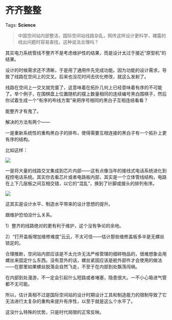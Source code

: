 # 齐齐整整

Tags: **Science**

> 中国空间站内部整洁，国际空间站线路杂乱，网传这样设计更科学，裸露的线出问题时容易查找，这种说法合理吗？



其实电力系统管线不整齐不是考虑维护性的结果，而是设计太过于接近“原型机”的结果。

设计的时候需求还不清晰，于是用了通用件先完成功能。因为功能的设计需求，导致了线路在空间上的交叉。后来也没花时间去优化修改，就这么发射了。

线路在空间上一交叉就完蛋了，这意味着在拓扑几何上已经意味着有序的不可能了。举个例子，在围棋盘上位置随机的摆上数量相同的连续编号黑白围棋子，然后你试着生成一个“有序的布线方案”来把序号相同的黑白子互相连结看看？

能整齐才有鬼了。

解决的方法有两个——

一是重新系统性的重构黑白子的排布，使得需要互相连接的黑白子有一个拓扑上更有序的结构。

比如这样：

![](https://picx1.zhimg.com/50/v2-fa9ea0a163032e0a95607555777ca970_720w.jpg?source=1940ef5c)  


一是将大量的线路交叉集成到芯片内部——这有点像当年的接线式电话系统进化到程控电话系统。其实你去看芯片或者电路板内部，其实是一个立体管线结构，电路在上下几层板之间互相交错，以它的“混乱”，换到了针脚或接头的排列有序。

![](https://picx1.zhimg.com/50/v2-54b212cb154dee3d7e7e08d8c7cb5601_720w.jpg?source=1940ef5c)  


这其实是设计水平、制造水平带来的设计思想的提升。

跟维护恐怕没什么关系。

1）整齐的线路绝对的更有利于维护，这个没有争论的余地。

2）“打开盖板增加维修难度”云云，不太可信——估计那些维修盖板多半是无螺丝锁定的。

合理推断，空间站内部应该是不太允许无法严格管理的细碎物品的，很难想象会用螺丝来固定什么东西。没有意外的话，螺丝紧固应该是舱外部件才会使用的做法——在那里如果螺丝脱落会自然飞走，不至于在内部到处飘荡闯祸。

在内部到处漫游，不一定会引起什么短路或者堵塞，隐患很大。一不小心吸进气管都不无可能。

  


所以，估计真相不过是国际空间站的设计时期设计工具和制造能力的限制导致了它无法进行太复杂的重构来提升有序性，以至于就是这么个水平了。

这没什么特殊的优势，只是时代局限的正常反映。



